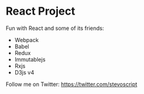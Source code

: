 # React Project

Fun with React and some of its friends:
* Webpack
* Babel
* Redux
* Immutablejs
* Rxjs
* D3js v4

Follow me on Twitter: https://twitter.com/stevoscript

